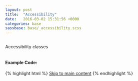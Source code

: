 ```yaml
---
layout: post
title:  "Accessibility"
date:   2016-03-02 15:31:56 +0000
categories: base
sassbase: base/_accessibility.scss
---
```


<div class="row column">
    <p class="lead-text">Accessibility classes</p>
</div>

<div class="row column">

</div>

<!--
<div class="row column">
    <h2>Sass Configuration:</h2>
    <table>
        <thead>
            <tr>
                <th>Name</th>
                <th>Type</th>
                <th>Default</th>
                <th>Description</th>
            </tr>
        </thead>
        <tbody>
            <tr>
                <td>$accordion-show-content</td>
                <td>String</td>
                <td><code>"+"</code></td>
                <td>Set content of accordion show</td>
            </tr>
            <tr>
                <td>$accordion-hide-content</td>
                <td>String</td>
                <td><code>"-"</code></td>
                <td>Set content of accordion hide</td>
            </tr>
        </tbody>
    </table>
</div>
-->

<div class="row column">
<h4>Example Code:</h4>
{% highlight html %}
<!-- "Skip Navigation" Link, only visible to screen readers -->
<a class="sr-only" href="#maincontent">Skip to main content</a>
{% endhighlight %}
</div>